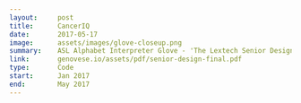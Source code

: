 ```yaml
---
layout:     post
title:      CancerIQ
date:       2017-05-17
image:      assets/images/glove-closeup.png
summary:    ASL Alphabet Interpreter Glove - 'The Lextech Senior Design Best Engineered Project Award'
link:       genovese.io/assets/pdf/senior-design-final.pdf
type:       Code
start:      Jan 2017
end:        May 2017
---
```


